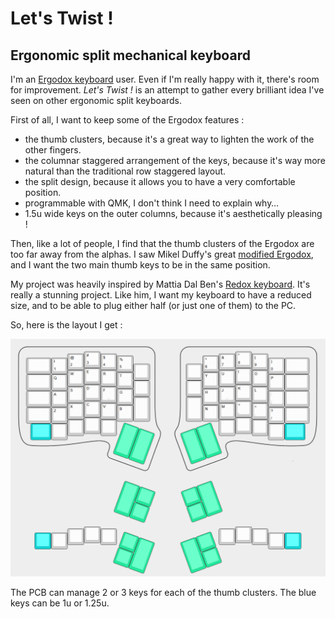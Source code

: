 # Let's Twist !
## Ergonomic split mechanical keyboard

I'm an [Ergodox keyboard](https://www.ergodox.io/) user. Even if I'm really happy with it, there's room for improvement. *Let's Twist !* is an attempt to gather every brilliant idea I've seen on other ergonomic split keyboards.

First of all, I want to keep some of the Ergodox features :
- the thumb clusters, because it's a great way to lighten the work of the other fingers.
- the columnar staggered arrangement of the keys, because it's way more natural than the traditional row staggered layout.
- the split design, because it allows you to have a very comfortable position.
- programmable with QMK, I don't think I need to explain why…
- 1.5u wide keys on the outer columns, because it's aesthetically pleasing ! 

Then, like a lot of people, I find that the thumb clusters of the Ergodox are too far away from the alphas. I saw Mikel Duffy's great [modified Ergodox](https://medium.com/@mikelduffy/hand-wiring-a-modified-ergodox-1adbfc479468), and I want the two main thumb keys to be in the same position.

My project was heavily inspired by Mattia Dal Ben's [Redox keyboard](https://github.com/mattdibi/redox-keyboard). It's really a stunning project. Like him, I want my keyboard to have a reduced size, and to be able to plug either half (or just one of them) to the PC. 


So, here is the layout I get :

<img src="img/layout.png" alt="Layout" width="600"/>

The PCB can manage 2 or 3 keys for each of the thumb clusters. The blue keys can be 1u or 1.25u.
